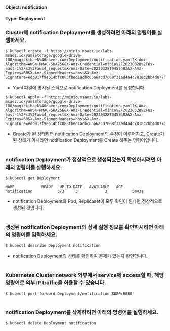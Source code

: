 
#### Object: notification
#### Type: Deployment

### Cluster에 notification Deployment를 생성하려면 아래의 명령어를 실행하세요.

```
$ kubectl create -f https://minio.msaez.io/labs-msaez.io/yamlStorage/google-drive-100/magickibaek%40naver.com/Deployment/notification.yaml?X-Amz-Algorithm=AWS4-HMAC-SHA256&X-Amz-Credential=minio%2F20230328%2Fus-east-1%2Fs3%2Faws4_request&X-Amz-Date=20230328T045548Z&X-Amz-Expires=60&X-Amz-SignedHeaders=host&X-Amz-Signature=edb917f9e614bfc083fbed1acbc65a6acd7068f31ad4a4c7818c2bb4d0770d20
```
- Yaml 파일에 명시된 스펙으로 notification Deployment를 생성합니다.

```
$ kubectl apply -f https://minio.msaez.io/labs-msaez.io/yamlStorage/google-drive-100/magickibaek%40naver.com/Deployment/notification.yaml?X-Amz-Algorithm=AWS4-HMAC-SHA256&X-Amz-Credential=minio%2F20230328%2Fus-east-1%2Fs3%2Faws4_request&X-Amz-Date=20230328T045548Z&X-Amz-Expires=60&X-Amz-SignedHeaders=host&X-Amz-Signature=edb917f9e614bfc083fbed1acbc65a6acd7068f31ad4a4c7818c2bb4d0770d20
```
- Create가 된 상태라면 notification Deployment의 수정이 이루어지고, Create가 된 상태가 아니라면 notification Deployment를 Create 해주는 명령어입니다.  
#

### notification Deployment가 정상적으로 생성되었는지 확인하시려면 아래의 명령어를 실행하세요.

```
$ kubectl get Deployment

NAME            READY   UP-TO-DATE   AVAILABLE   AGE
notification           3/3     3            3           5m43s

```
- notification Deployment와 Pod, Replicaset이 모두 확인이 된다면 정상적으로 생성된 것입니다.
#

### 생성된 notification Deployment의 상세 실행 정보를 확인하시려면 아래의 명령어를 입력하세요.

```
$ kubectl describe Deployment notification
```
- notification Deployment의 상태를 확인하여 문제가 있는지 확인합니다. 
#

### Kubernetes Cluster network 외부에서 service에 access할 때, 해당 명령어로 외부 IP traffic을 허용할 수 있습니다.

```
$ kubectl port-forward Deployment/notification 8080:8080
```
#

### notification Deployment를 삭제하려면 아래의 명령어를 실행하세요.

```
$ kubectl delete Deployment notification
```
#

